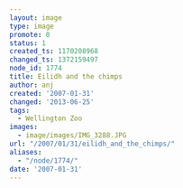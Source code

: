 ```yaml
---
layout: image
type: image
promote: 0
status: 1
created_ts: 1170208968
changed_ts: 1372159497
node_id: 1774
title: Eilidh and the chimps
author: anj
created: '2007-01-31'
changed: '2013-06-25'
tags:
  - Wellington Zoo
images:
  - image/images/IMG_3288.JPG
url: "/2007/01/31/eilidh_and_the_chimps/"
aliases:
  - "/node/1774/"
date: '2007-01-31'
---
```


